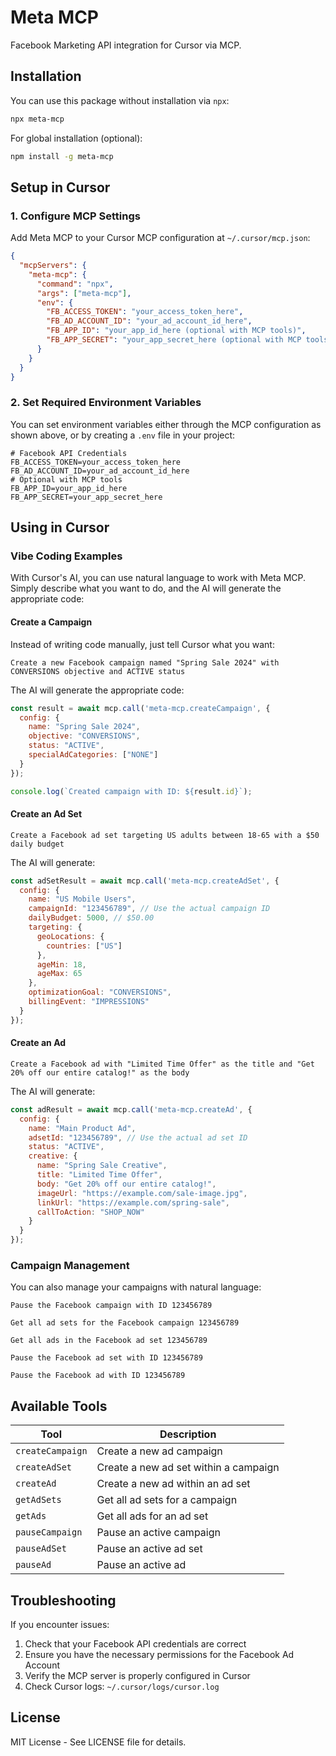 # Meta MCP

Facebook Marketing API integration for Cursor via MCP.

## Installation

You can use this package without installation via `npx`:

```bash
npx meta-mcp
```

For global installation (optional):

```bash
npm install -g meta-mcp
```

## Setup in Cursor

### 1. Configure MCP Settings

Add Meta MCP to your Cursor MCP configuration at `~/.cursor/mcp.json`:

```json
{
  "mcpServers": {
    "meta-mcp": {
      "command": "npx",
      "args": ["meta-mcp"],
      "env": {
        "FB_ACCESS_TOKEN": "your_access_token_here",
        "FB_AD_ACCOUNT_ID": "your_ad_account_id_here",
        "FB_APP_ID": "your_app_id_here (optional with MCP tools)",
        "FB_APP_SECRET": "your_app_secret_here (optional with MCP tools)"
      }
    }
  }
}
```

### 2. Set Required Environment Variables

You can set environment variables either through the MCP configuration as shown above, or by creating a `.env` file in your project:

```env
# Facebook API Credentials
FB_ACCESS_TOKEN=your_access_token_here
FB_AD_ACCOUNT_ID=your_ad_account_id_here
# Optional with MCP tools
FB_APP_ID=your_app_id_here
FB_APP_SECRET=your_app_secret_here
```

## Using in Cursor

### Vibe Coding Examples

With Cursor's AI, you can use natural language to work with Meta MCP. Simply describe what you want to do, and the AI will generate the appropriate code:

#### Create a Campaign

Instead of writing code manually, just tell Cursor what you want:

```
Create a new Facebook campaign named "Spring Sale 2024" with CONVERSIONS objective and ACTIVE status
```

The AI will generate the appropriate code:

```javascript
const result = await mcp.call('meta-mcp.createCampaign', {
  config: {
    name: "Spring Sale 2024",
    objective: "CONVERSIONS",
    status: "ACTIVE",
    specialAdCategories: ["NONE"]
  }
});

console.log(`Created campaign with ID: ${result.id}`);
```

#### Create an Ad Set

```
Create a Facebook ad set targeting US adults between 18-65 with a $50 daily budget
```

The AI will generate:

```javascript
const adSetResult = await mcp.call('meta-mcp.createAdSet', {
  config: {
    name: "US Mobile Users",
    campaignId: "123456789", // Use the actual campaign ID
    dailyBudget: 5000, // $50.00
    targeting: {
      geoLocations: {
        countries: ["US"]
      },
      ageMin: 18,
      ageMax: 65
    },
    optimizationGoal: "CONVERSIONS",
    billingEvent: "IMPRESSIONS"
  }
});
```

#### Create an Ad

```
Create a Facebook ad with "Limited Time Offer" as the title and "Get 20% off our entire catalog!" as the body
```

The AI will generate:

```javascript
const adResult = await mcp.call('meta-mcp.createAd', {
  config: {
    name: "Main Product Ad",
    adsetId: "123456789", // Use the actual ad set ID
    status: "ACTIVE",
    creative: {
      name: "Spring Sale Creative",
      title: "Limited Time Offer",
      body: "Get 20% off our entire catalog!",
      imageUrl: "https://example.com/sale-image.jpg",
      linkUrl: "https://example.com/spring-sale",
      callToAction: "SHOP_NOW"
    }
  }
});
```

### Campaign Management

You can also manage your campaigns with natural language:

```
Pause the Facebook campaign with ID 123456789
```

```
Get all ad sets for the Facebook campaign 123456789
```

```
Get all ads in the Facebook ad set 123456789
```

```
Pause the Facebook ad set with ID 123456789
```

```
Pause the Facebook ad with ID 123456789
```

## Available Tools

| Tool | Description |
|------|-------------|
| `createCampaign` | Create a new ad campaign |
| `createAdSet` | Create a new ad set within a campaign |
| `createAd` | Create a new ad within an ad set |
| `getAdSets` | Get all ad sets for a campaign |
| `getAds` | Get all ads for an ad set |
| `pauseCampaign` | Pause an active campaign |
| `pauseAdSet` | Pause an active ad set |
| `pauseAd` | Pause an active ad |

## Troubleshooting

If you encounter issues:

1. Check that your Facebook API credentials are correct
2. Ensure you have the necessary permissions for the Facebook Ad Account
3. Verify the MCP server is properly configured in Cursor
4. Check Cursor logs: `~/.cursor/logs/cursor.log`

## License

MIT License - See LICENSE file for details.